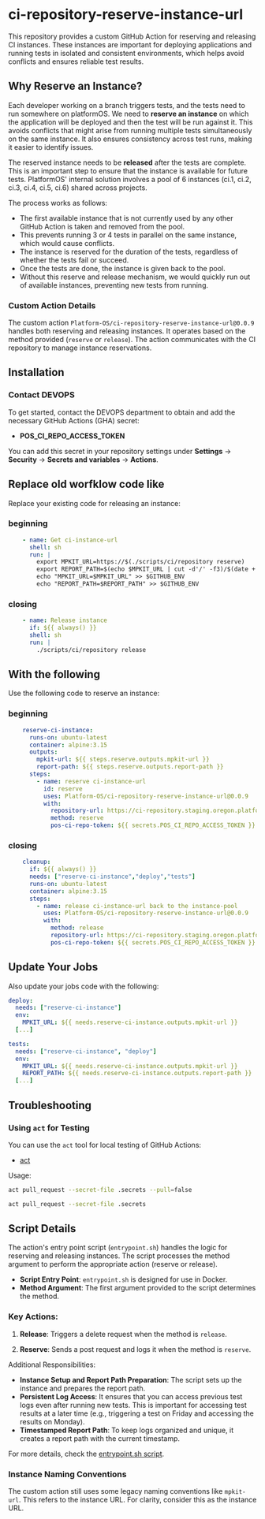 # ci-repository-reserve-instance-url

This repository provides a custom GitHub Action for reserving and releasing CI instances. These instances are important for deploying applications and running tests in isolated and consistent environments, which helps avoid conflicts and ensures reliable test results.

## Why Reserve an Instance?

Each developer working on a branch triggers tests, and the tests need to run somewhere on platformOS. We need to **reserve an instance** on which the application will be deployed and then the test will be run against it. This avoids conflicts that might arise from running multiple tests simultaneously on the same instance. It also ensures consistency across test runs, making it easier to identify issues.

The reserved instance needs to be **released** after the tests are complete. This is an important step to ensure that the instance is available for future tests. PlatformOS' internal solution involves a pool of 6 instances (ci.1, ci.2, ci.3, ci.4, ci.5, ci.6) shared across projects.

The process works as follows:

- The first available instance that is not currently used by any other GitHub Action is taken and removed from the pool.
- This prevents running 3 or 4 tests in parallel on the same instance, which would cause conflicts.
- The instance is reserved for the duration of the tests, regardless of whether the tests fail or succeed.
- Once the tests are done, the instance is given back to the pool.
- Without this reserve and release mechanism, we would quickly run out of available instances, preventing new tests from running.

### Custom Action Details

The custom action `Platform-OS/ci-repository-reserve-instance-url@0.0.9` handles both reserving and releasing instances. It operates based on the method provided (`reserve` or `release`). The action communicates with the CI repository to manage instance reservations.

## Installation

### Contact DEVOPS

To get started, contact the DEVOPS department to obtain and add the necessary GitHub Actions (GHA) secret:

- **POS_CI_REPO_ACCESS_TOKEN**

You can add this secret in your repository settings under **Settings** -> **Security** -> **Secrets and variables** -> **Actions**.

## Replace old worfklow code like

Replace your existing code for releasing an instance:

### beginning

```yaml
    - name: Get ci-instance-url
      shell: sh
      run: |
        export MPKIT_URL=https://$(./scripts/ci/repository reserve)
        export REPORT_PATH=$(echo $MPKIT_URL | cut -d'/' -f3)/$(date +'%Y-%m-%d-%H-%M-%S')
        echo "MPKIT_URL=$MPKIT_URL" >> $GITHUB_ENV
        echo "REPORT_PATH=$REPORT_PATH" >> $GITHUB_ENV
```

### closing

```yaml
    - name: Release instance
      if: ${{ always() }}
      shell: sh
      run: |
        ./scripts/ci/repository release
```
        
## With the following

Use the following code to reserve an instance:

### beginning

```yaml
    reserve-ci-instance:
      runs-on: ubuntu-latest
      container: alpine:3.15
      outputs:
        mpkit-url: ${{ steps.reserve.outputs.mpkit-url }}
        report-path: ${{ steps.reserve.outputs.report-path }}
      steps:
        - name: reserve ci-instance-url
          id: reserve
          uses: Platform-OS/ci-repository-reserve-instance-url@0.0.9
          with:
            repository-url: https://ci-repository.staging.oregon.platform-os.com
            method: reserve
            pos-ci-repo-token: ${{ secrets.POS_CI_REPO_ACCESS_TOKEN }}
```          
            
### closing

```yaml
    cleanup:
      if: ${{ always() }}
      needs: ["reserve-ci-instance","deploy","tests"]
      runs-on: ubuntu-latest
      container: alpine:3.15
      steps:
        - name: release ci-instance-url back to the instance-pool
          uses: Platform-OS/ci-repository-reserve-instance-url@0.0.9
          with:
            method: release
            repository-url: https://ci-repository.staging.oregon.platform-os.com
            pos-ci-repo-token: ${{ secrets.POS_CI_REPO_ACCESS_TOKEN }}
```

## Update Your Jobs

Also update your jobs code with the following:

```yaml
deploy: 
  needs: ["reserve-ci-instance"]
  env:
    MPKIT_URL: ${{ needs.reserve-ci-instance.outputs.mpkit-url }}
  [...]

tests:
  needs: ["reserve-ci-instance", "deploy"]
  env:
    MPKIT_URL: ${{ needs.reserve-ci-instance.outputs.mpkit-url }}
    REPORT_PATH: ${{ needs.reserve-ci-instance.outputs.report-path }}
  [...]
```

## Troubleshooting

### Using `act` for Testing

You can use the `act` tool for local testing of GitHub Actions:

- [act](https://github.com/nektos/act)

Usage:

```sh
act pull_request --secret-file .secrets --pull=false

act pull_request --secret-file .secrets 
```

## Script Details

The action's entry point script (`entrypoint.sh`) handles the logic for reserving and releasing instances. The script processes the method argument to perform the appropriate action (reserve or release). 

- **Script Entry Point**: `entrypoint.sh` is designed for use in Docker.
- **Method Argument**: The first argument provided to the script determines the method.

### Key Actions:
1. **Release**: Triggers a delete request when the method is `release`.

2. **Reserve**: Sends a post request and logs it when the method is `reserve`.

Additional Responsibilities:

- **Instance Setup and Report Path Preparation**: The script sets up the instance and prepares the report path.
- **Persistent Log Access**: It ensures that you can access previous test logs even after running new tests. This is important for accessing test results at a later time (e.g., triggering a test on Friday and accessing the results on Monday).
- **Timestamped Report Path**: To keep logs organized and unique, it creates a report path with the current timestamp. 

For more details, check the [entrypoint.sh script](https://github.com/Platform-OS/ci-repository-reserve-instance-url/blob/main/entrypoint.sh).

### Instance Naming Conventions

The custom action still uses some legacy naming conventions like `mpkit-url`. This refers to the instance URL. For clarity, consider this as the instance URL.